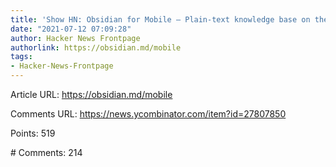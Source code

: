```yaml
---
title: 'Show HN: Obsidian for Mobile – Plain-text knowledge base on the go'
date: "2021-07-12 07:09:28"
author: Hacker News Frontpage
authorlink: https://obsidian.md/mobile
tags:
- Hacker-News-Frontpage
---
```


<p>Article URL: <a href="https://obsidian.md/mobile">https://obsidian.md/mobile</a></p>
<p>Comments URL: <a href="https://news.ycombinator.com/item?id=27807850">https://news.ycombinator.com/item?id=27807850</a></p>
<p>Points: 519</p>
<p># Comments: 214</p>
